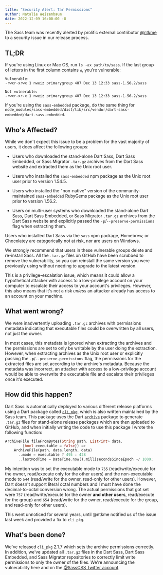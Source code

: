 ```yaml
---
title: "Security Alert: Tar Permissions"
author: Natalie Weizenbaum
date: 2022-12-09 16:00:00 -8
---
```


The Sass team was recently alerted by prolific external contributor [@ntkme] to a security issue in our release process.

[@ntkme]: https://github.com/ntkme

## TL;DR

If you're using Linux or Mac OS, run `ls -ax path/to/sass`. If the last group of letters in the first column contains `w`, you're vulnerable:

```
Vulnerable:
-rwxr-xrwx 1 nweiz primarygroup 407 Dec 13 12:33 sass-1.56.2/sass

Not vulnerable:
-rwxr-xr-x 1 nweiz primarygroup 407 Dec 13 12:33 sass-1.56.2/sass
```

If you're using the `sass-embedded` package, do the same thing for
`node_modules/sass-embedded/dist/lib/src/vendor/dart-sass-embedded/dart-sass-embedded`.

## Who's Affected?

While we don't expect this issue to be a problem for the vast majority of users, it does affect the following groups:

* Users who downloaded the stand-alone Dart Sass, Dart Sass Embedded, or Sass Migrator `.tar.gz` archives from the Dart Sass website and extracted them as the Unix root user.

* Users who installed the `sass-embedded` npm package as the Unix root user prior to version 1.54.5.

* Users who installed the "non-native" version of the community-maintained `sass-embedded` RubyGems package as the Unix root user prior to version 1.56.2.

* Users on multi-user systems who downloaded the stand-alone Dart Sass, Dart Sass Embedded, or Sass Migrator `.tar.gz` archives from the Dart Sass website and explicitly passed the `-p`/`--preserve-permissions` flag when extracting them.

Users who installed Dart Sass via the `sass` npm package, Homebrew, or Chocolatey are categorically not at risk, nor are users on Windows.

We strongly recommend that users in these vulnerable groups delete and re-install Sass. All the `.tar.gz` files on GitHub have been scrubbed to remove the vulnerability, so you can reinstall the same version you were previously using without needing to upgrade to the latest version.

This is a privilege-escalation issue, which means it could allow a hypothetical attacker with access to a low-privilege account on your computer to escalate their access to your account's privileges. However, this also means that it's not a risk *unless* an attacker already has access to an account on your machine.

## What went wrong?

We were inadvertently uploading `.tar.gz` archives with permissions metadata indicating that executable files could be overwritten by all users, not just the owner.

In most cases, this metadata is ignored when extracting the archives and the permissions are set to only be writable by the user doing the extraction. However, when extracting archives as the Unix root user or explicitly passing the `-p`/`--preserve-permissions` flag, the permissions for the extracted files are set according to the archive's metadata. Because the metadata was incorrect, an attacker with access to a low-privilege account would be able to overwrite the executable file and escalate their privileges once it's executed.

## How did this happen?

Dart Sass is automatically deployed to various different release platforms using a Dart package called [`cli_pkg`], which is also written maintained by the Sass team. This package uses the Dart [`archive`] package to generate `.tar.gz` files for stand-alone release packages which are then uploaded to GitHub, and when initially writing the code to use this package I wrote the following function:

[`cli_pkg`]: https://pub.dev/packages/cli_pkg
[`archive`]: https://pub.dev/packages/archive

```dart
ArchiveFile fileFromBytes(String path, List<int> data,
        {bool executable = false}) =>
    ArchiveFile(path, data.length, data)
      ..mode = executable ? 495 : 428
      ..lastModTime = DateTime.now().millisecondsSinceEpoch ~/ 1000;
```

My intention was to set the executable mode to `755` (read/write/execute for the owner, read/execute only for the other users) and the non-executable mode to `644` (read/write for the owner, read-only for other users). However, Dart doesn't support literal octal numbers and I must have done the decimal-to-octal conversion wrong. The actual permissions that got set were `757` (read/write/execute for the owner **and other users**, read/execute for the group) and `654` (read/write for the owner, read/execute for the group, and read-only for other users).

This went unnoticed for several years, until @ntkme notified us of the issue last week and provided a fix to `cli_pkg`.

## What's been done?

We've released `cli_pkg` 2.1.7 which sets the archive permissions correctly. In addition, we've updated all `.tar.gz` files in the Dart Sass, Dart Sass Embedded, and Sass Migrator repositories to correctly limit write permissions to only the owner of the files. We're announcing the vulnerability here and on the [@SassCSS Twitter account].

[@SassCSS Twitter account]: https://twitter.com/SassCSS

